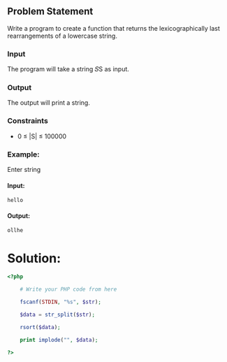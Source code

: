 
## Problem Statement
Write a program to create a function that returns the lexicographically last rearrangements of a lowercase string.
### Input
The program will take a string 𝑆S as input.
### Output
The output will print a string.
### Constraints

- 0 ≤ |S| ≤ 100000
### Example:

Enter string

#### Input:

```
hello
```

#### Output:

```
ollhe
```
# Solution:
```php
<?php

    # Write your PHP code from here

    fscanf(STDIN, "%s", $str);

    $data = str_split($str);

    rsort($data);

    print implode("", $data);

?>
```